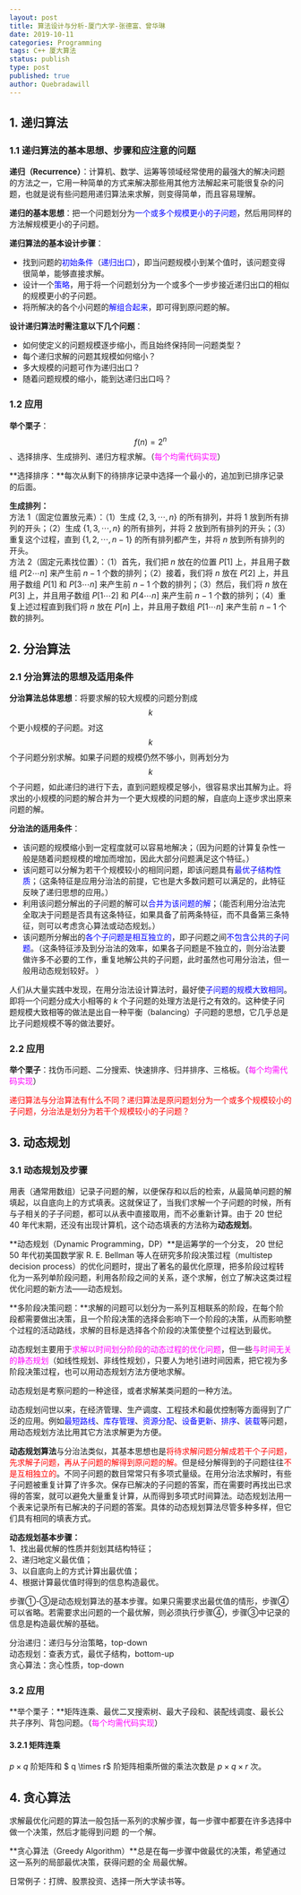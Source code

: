 ```yaml
---
layout: post
title: 算法设计与分析-厦门大学-张德富、曾华琳
date: 2019-10-11
categories: Programming
tags: C++ 厦大算法
status: publish
type: post
published: true
author: Quebradawill
---
```


## 1. 递归算法

### 1.1 递归算法的基本思想、步骤和应注意的问题

**递归（Recurrence）**：计算机、数学、运筹等领域经常使用的最强大的解决问题的方法之一，它用一种简单的方式来解决那些用其他方法解起来可能很复杂的问题，也就是说有些问题用递归算法来求解，则变得简单，而且容易理解。

**递归的基本思想**：把一个问题划分为<font color='blue'>一个或多个规模更小的子问题</font>，然后用同样的方法解规模更小的子问题。 

**递归算法的基本设计步骤**：

- 找到问题的<font color='blue'>初始条件</font>（<font color='blue'>递归出口</font>），即当问题规模小到某个值时，该问题变得很简单，能够直接求解。
- 设计一个<font color='blue'>策略</font>，用于将一个问题划分为一个或多个一步步接近递归出口的相似的规模更小的子问题。
- 将所解决的各个小问题的<font color='blue'>解组合起来</font>，即可得到原问题的解。 

**设计递归算法时需注意以下几个问题**：

- 如何使定义的问题规模逐步缩小，而且始终保持同一问题类型？
- 每个递归求解的问题其规模如何缩小？
- 多大规模的问题可作为递归出口？
- 随着问题规模的缩小，能到达递归出口吗？ 

### 1.2 应用

**举个栗子**：$$ f(n) = 2^n $$、选择排序、生成排列、递归方程求解。（<font color='magenta'>每个均需代码实现</font>）

**选择排序：**每次从剩下的待排序记录中选择一个最小的，追加到已排序记录的后面。

**生成排列：**<br>
方法 1（固定位置放元素）：（1）生成 $\{2,3,\cdots,n \}$ 的所有排列，并将 $1$ 放到所有排列的开头；（2）生成 $\{1,3,\cdots,n \}$ 的所有排列，并将 $2$ 放到所有排列的开头；（3）重复这个过程，直到 $\{1,2,\cdots,n - 1 \}$ 的所有排列都产生，并将 $n$ 放到所有排列的开头。<br>
方法 2（固定元素找位置）：（1）首先，我们把 $n$ 放在的位置 $P[1]$ 上，并且用子数组 $P[2 \cdots n]$ 来产生前 $n-1$ 个数的排列；（2）接着，我们将 $n$ 放在 $P[2]$ 上，并且用子数组 $P[1]$ 和 $P[3 \cdots n]$ 来产生前 $n-1$ 个数的排列；（3）然后，我们将 $n$ 放在 $P[3]$ 上，并且用子数组 $P[1 \cdots 2]$ 和 $P[4 \cdots n]$ 来产生前 $n-1$ 个数的排列；（4）重复上述过程直到我们将 $n$ 放在 $P[n]$ 上，并且用子数组 $P[1 \cdots n]$ 来产生前 $n-1$ 个数的排列。

## 2. 分治算法

### 2.1 分治算法的思想及适用条件

**分治算法总体思想**：将要求解的较大规模的问题分割成 $$k$$ 个更小规模的子问题。对这 $$k$$ 个子问题分别求解。如果子问题的规模仍然不够小，则再划分为 $$k$$ 个子问题，如此递归的进行下去，直到问题规模足够小，很容易求出其解为止。将求出的小规模的问题的解合并为一个更大规模的问题的解，自底向上逐步求出原来问题的解。

**分治法的适用条件**：

- 该问题的规模缩小到一定程度就可以容易地解决；（因为问题的计算复杂性一般是随着问题规模的增加而增加，因此大部分问题满足这个特征。）
- 该问题可以分解为若干个规模较小的相同问题，即该问题具有<font color='blue'>最优子结构性质</font>；（这条特征是应用分治法的前提，它也是大多数问题可以满足的，此特征反映了递归思想的应用。）
- 利用该问题分解出的子问题的解可以<font color='blue'>合并为该问题的解</font>；（能否利用分治法完全取决于问题是否具有这条特征，如果具备了前两条特征，而不具备第三条特征，则可以考虑贪心算法或动态规划。）
- 该问题所分解出的<font color='blue'>各个子问题是相互独立的</font>，即子问题之间<font color='blue'>不包含公共的子问题</font>。（这条特征涉及到分治法的效率，如果各子问题是不独立的，则分治法要做许多不必要的工作，重复地解公共的子问题，此时虽然也可用分治法，但一般用动态规划较好。 ）

人们从大量实践中发现，在用分治法设计算法时，最好使<font color='blue'>子问题的规模大致相同</font>。即将一个问题分成大小相等的 $k$ 个子问题的处理方法是行之有效的。这种使子问题规模大致相等的做法是出自一种平衡（balancing）子问题的思想，它几乎总是比子问题规模不等的做法要好。

### 2.2 应用

**举个栗子**：找伪币问题、二分搜索、快速排序、归并排序、三格板。（<font color='magenta'>每个均需代码实现</font>）

<font color='red'>递归算法与分治算法有什么不同？递归算法是原问题划分为一个或多个规模较小的子问题，分治法是划分为若干个规模较小的子问题？</font>

## 3. 动态规划

### 3.1 动态规划及步骤

用表（通常用数组）记录子问题的解，以便保存和以后的检索，从最简单问题的解填起，以自底向上的方式填表。这就保证了，当我们求解一个子问题的时候，所有与子相关的子子问题，都可以从表中直接取用，而不必重新计算。由于 20 世纪 40 年代末期，还没有出现计算机，这个动态填表的方法称为**动态规划**。

**动态规划（Dynamic Programming，DP）**是运筹学的一个分支， 20 世纪 50 年代初美国数学家 R. E. Bellman 等人在研究多阶段决策过程（multistep decision process）的优化问题时，提出了著名的最优化原理，把多阶段过程转化为一系列单阶段问题，利用各阶段之间的关系，逐个求解，创立了解决这类过程优化问题的新方法——动态规划。

**多阶段决策问题：**求解的问题可以划分为一系列互相联系的阶段，在每个阶段都需要做出决策，且一个阶段决策的选择会影响下一个阶段的决策，从而影响整个过程的活动路线，求解的目标是选择各个阶段的决策使整个过程达到最优。

动态规划主要用于<font color='magenta'>求解以时间划分阶段的动态过程的优化问题</font>，但一些<font color='magenta'>与时间无关的静态规划</font>（如线性规划、非线性规划），只要人为地引进时间因素，把它视为多阶段决策过程，也可以用动态规划方法方便地求解。 

动态规划是考察问题的一种途径，或者求解某类问题的一种方法。

动态规划问世以来，在经济管理、生产调度、工程技术和最优控制等方面得到了广泛的应用。例如<font color='blue'>最短路线</font>、<font color='blue'>库存管理</font>、<font color='blue'>资源分配</font>、<font color='blue'>设备更新</font>、<font color='blue'>排序</font>、<font color='blue'>装载</font>等问题，用动态规划方法比用其它方法求解更为方便。

**动态规划算法**与分治法类似，其基本思想也是<font color='red'>将待求解问题分解成若干个子问题，先求解子问题，再从子问题的解得到原问题的解。</font>但是经分解得到的子问题往往<font color='red'>不是互相独立的</font>。不同子问题的数目常常只有多项式量级。在用分治法求解时，有些子问题被重复计算了许多次。保存已解决的子问题的答案，而在需要时再找出已求得的答案，就可以避免大量重复计算，从而得到多项式时间算法。动态规划法用一个表来记录所有已解决的子问题的答案。具体的动态规划算法尽管多种多样，但它们具有相同的填表方式。

**动态规划基本步骤：**<br>1、找出最优解的性质并刻划其结构特征；<br>2、递归地定义最优值；<br>3、以自底向上的方式计算出最优值；<br>4、根据计算最优值时得到的信息构造最优。

步骤①-③是动态规划算法的基本步骤。如果只需要求出最优值的情形，步骤④可以省略。若需要求出问题的一个最优解，则必须执行步骤④，步骤③中记录的信息是构造最优解的基础。

分治递归：递归与分治策略，top-down<br>动态规划：查表方式，最优子结构，bottom-up<br>贪心算法：贪心性质，top-down

### 3.2 应用

**举个栗子：**矩阵连乘、最优二叉搜索树、最大子段和、装配线调度、最长公共子序列、背包问题。（<font color='magenta'>每个均需代码实现</font>）

#### 3.2.1 矩阵连乘

$p \times q$ 阶矩阵和 $ q \times r$ 阶矩阵相乘所做的乘法次数是 $p \times q \times r$ 次。

## 4. 贪心算法

求解最优化问题的算法一般包括一系列的求解步骤，每一步骤中都要在许多选择中做一个决策，然后才能得到问题
的一个解。

**贪心算法（Greedy Algorithm）**总是在每一步骤中做最优的决策，希望通过这一系列的局部最优决策，获得问题的全
局最优解。

日常例子：打牌、股票投资、选择一所大学读书等。

